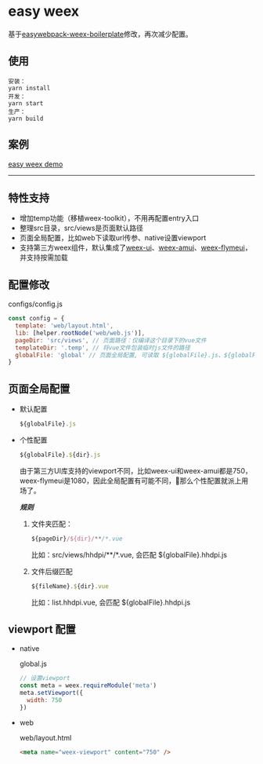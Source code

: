 # easy weex
  基于[easywebpack-weex-boilerplate](https://github.com/easy-team/easywebpack-weex-boilerplate)修改，再次减少配置。

## 使用

    安装：
    yarn install
    开发：
    yarn start
    生产：
    yarn build

## 案例

  [easy weex demo](https://github.com/snice/easy-weex-demo)

--- 

## 特性支持

* 增加temp功能（移植weex-toolkit），不用再配置entry入口
* 整理src目录，src/views是页面默认路径
* 页面全局配置，比如web下读取url传参、native设置viewport
* 支持第三方weex组件，默认集成了[weex-ui](https://github.com/alibaba/weex-ui)、[weex-amui](https://github.com/hminghe/weex-amui)、[weex-flymeui](https://github.com/FlymeApps/weex-flymeui)，并支持按需加载

## 配置修改

  configs/config.js
  ```js
  const config = {
    template: 'web/layout.html',
    lib: [helper.rootNode('web/web.js')],
    pageDir: 'src/views', // 页面路径：仅编译这个目录下的vue文件
    templateDir: '.temp', // 将vue文件包装临时js文件的路径
    globalFile: 'global' // 页面全局配置, 可读取 ${globalFile}.js、${globalFile}.${dir}.js
  }
  ```

## 页面全局配置

* 默认配置

  ```js
  ${globalFile}.js
  ```

* 个性配置

  ```js
  ${globalFile}.${dir}.js
  ```

  由于第三方UI库支持的viewport不同，比如weex-ui和weex-amui都是750，weex-flymeui是1080，因此全局配置有可能不同，那么个性配置就派上用场了。

  ***规则***
  
  1. 文件夹匹配： 
    
      ```js
      ${pageDir}/${dir}/**/*.vue
      ```
      比如：src/views/hhdpi/**/*.vue, 会匹配 ${globalFile}.hhdpi.js
  2. 文件后缀匹配

      ```js
      ${fileName}.${dir}.vue
      ```
      比如：list.hhdpi.vue, 会匹配 ${globalFile}.hhdpi.js

## viewport 配置
* native

  global.js
  ```js
  // 设置viewport
  const meta = weex.requireModule('meta')
  meta.setViewport({
    width: 750
  })
  ```

* web

  web/layout.html

  ```html
  <meta name="weex-viewport" content="750" />
  ```